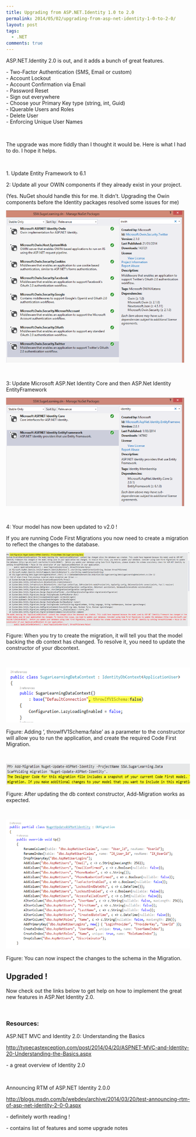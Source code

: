 ```yaml
---
title: Upgrading from ASP.NET.Identity 1.0 to 2.0
permalink: 2014/05/02/upgrading-from-asp-net-identity-1-0-to-2-0/
layout: post
tags:
  - .NET
comments: true
---
```


<p>ASP.NET.Identity 2.0 is out, and it adds a bunch of great features.</p> <p>- Two-Factor Authentication (SMS, Email or custom)<br>- Account Lockout<br>- Account Confirmation via Email<br>- Password Reset<br>- Sign out everywhere<br>- Choose your Primary Key type (string, int, Guid)<br>- IQuerable Users and Roles <br>- Delete User<br>- Enforcing Unique User Names</p> <p> </p> <p>The upgrade was more fiddly than I thought it would be. Here is what I had to do. I hope it helps.</p> <p> </p> <p>1. Update Entity Framework to 6.1</p> <p>2: Update all your OWIN components if they already exist in your project.<br></p> <p>(Yes. NuGet should handle this for me. It didn’t. Upgrading the Owin components before the Identity packages resolved some issues for me)</p> <p><a href="./images/image.png"><img title="image" style="border-top:0;border-right:0;background-image:none;border-bottom:0;padding-top:0;padding-left:0;border-left:0;display:inline;padding-right:0;" border="0" alt="image" src="./images/image.png" width="488" height="416"></a></p> <p> </p> <p>3: Update Microsoft ASP.Net Identity Core and then ASP.Net Identity EntityFramework</p> <p><a href="./images/image1.png"><img title="image" style="border-top:0;border-right:0;background-image:none;border-bottom:0;padding-top:0;padding-left:0;border-left:0;display:inline;padding-right:0;" border="0" alt="image" src="./images/image1.png" width="488" height="296"></a></p> <p> </p> <p>4: Your model has now been updated to v2.0 !</p> <p>If you are running Code First Migrations you now need to create a migration to reflect the changes to the database.</p> <p><a href="./images/image2.png"><img title="image" style="border-top:0;border-right:0;background-image:none;border-bottom:0;padding-top:0;padding-left:0;border-left:0;display:inline;padding-right:0;" border="0" alt="image" src="./images/image2.png" width="618" height="201"></a></p> <p>Figure: When you try to create the migration, it will tell you that the model backing the db context has changed. To resolve it, you need to update the constructor of your dbcontext.</p> <p> </p> <p><a href="./images/image3.png"><img title="image" style="border-top:0;border-right:0;background-image:none;border-bottom:0;padding-top:0;padding-left:0;border-left:0;display:inline;padding-right:0;" border="0" alt="image" src="./images/image3.png" width="588" height="150"></a></p> <p>Figure: Adding ‘, throwIfV1Schema:false’ as a parameter to the constructor will allow you to run the application, and create the required Code First Migration.</p> <p> </p> <p><a href="./images/image4.png"><img title="image" style="border-top:0;border-right:0;background-image:none;border-bottom:0;padding-top:0;padding-left:0;border-left:0;display:inline;padding-right:0;" border="0" alt="image" src="./images/image4.png" width="581" height="57"></a></p> <p>Figure: After updating the db context constructor, Add-Migration works as expected.</p> <p> </p> <p><a href="./images/image5.png"><img title="image" style="border-top:0;border-right:0;background-image:none;border-bottom:0;padding-top:0;padding-left:0;border-left:0;display:inline;padding-right:0;" border="0" alt="image" src="./images/image5.png" width="602" height="353"></a></p> <p>Figure: You can now inspect the changes to the schema in the Migration.</p> <h2>Upgraded !</h2> <p>Now check out the links below to get help on how to implement the great new features in ASP.Net Identity 2.0.</p> <p> </p> <h3>Resources: </h3> <p>ASP.NET MVC and Identity 2.0: Understanding the Basics</p> <p><a title="http://typecastexception.com/post/2014/04/20/ASPNET-MVC-and-Identity-20-Understanding-the-Basics.aspx" href="http://typecastexception.com/post/2014/04/20/ASPNET-MVC-and-Identity-20-Understanding-the-Basics.aspx">http://typecastexception.com/post/2014/04/20/ASPNET-MVC-and-Identity-20-Understanding-the-Basics.aspx</a></p> <p>- a great overview of Identity 2.0</p> <p> </p> <p>Announcing RTM of ASP.NET Identity 2.0.0</p> <p><a title="http://blogs.msdn.com/b/webdev/archive/2014/03/20/test-announcing-rtm-of-asp-net-identity-2-0-0.aspx" href="http://blogs.msdn.com/b/webdev/archive/2014/03/20/test-announcing-rtm-of-asp-net-identity-2-0-0.aspx">http://blogs.msdn.com/b/webdev/archive/2014/03/20/test-announcing-rtm-of-asp-net-identity-2-0-0.aspx</a></p> <p>- definitely worth reading !</p> <p>- contains list of features and some upgrade notes</p>

